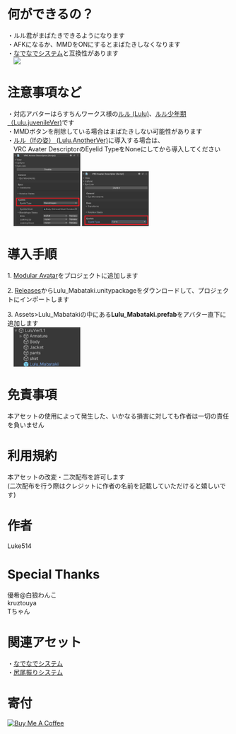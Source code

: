 # 何ができるの？
・ルル君がまばたきできるようになります  
・AFKになるか、MMDをONにするとまばたきしなくなります  
・[なでなでシステム](https://github.com/Luke-514/Lulu_Nade)と互換性があります  
&emsp;<img src="image/mabataki.gif" width="40%" />  
  
# 注意事項など
・対応アバターはらすちんワークス様の[ルル (Lulu)](https://aoikarasu.booth.pm/items/4271776)、[ルル少年期（Lulu.juvenileVer)](https://aoikarasu.booth.pm/items/6101679)です  
・MMDボタンを削除している場合はまばたきしない可能性があります  
・[ルル（Ifの姿） (Lulu.AnotherVer)](https://aoikarasu.booth.pm/items/6544416)に導入する場合は、  
　VRC Avater DescriptorのEyelid TypeをNoneにしてから導入してください  
&emsp;<img src="image/lid_enabled.png" width="30%" />
<img src="image/lid_disabled.png" width="30%" />
  
# 導入手順
1.&nbsp;[Modular Avatar](https://modular-avatar.nadena.dev/ja)をプロジェクトに追加します  
  
2.&nbsp;[Releases](https://github.com/Luke-514/Lulu_Mabataki/releases/latest)からLulu_Mabataki.unitypackageをダウンロードして、プロジェクトにインポートします  
  
3.&nbsp;Assets>Lulu_Mabatakiの中にある**Lulu_Mabataki.prefab**をアバター直下に追加します  
&emsp;<img src="image/Prefab配置.png" width="30%" />  
  
# 免責事項
本アセットの使用によって発生した、いかなる損害に対しても作者は一切の責任を負いません  
  
# 利用規約
本アセットの改変・二次配布を許可します  
(二次配布を行う際はクレジットに作者の名前を記載していただけると嬉しいです)  
  
# 作者
Luke514  
  
# Special Thanks
優希@白狼わんこ  
kruztouya  
Tちゃん  

# 関連アセット
・[なでなでシステム](https://github.com/Luke-514/Lulu_Nade)  
・[尻尾振りシステム](https://github.com/Luke-514/Lulu_Tail_Move)  
  
# 寄付
<a href="https://www.buymeacoffee.com/Luke514" target="_blank"><img src="https://cdn.buymeacoffee.com/buttons/v2/default-yellow.png" alt="Buy Me A Coffee" style="height: 60px !important;width: 217px !important;" ></a>
